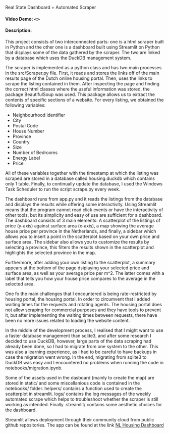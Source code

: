 Real State Dashboard + Automated Scraper

#### Video Demo: <>
#### Description:

This project consists of two interconnected parts: one is a html scraper built in Python and the other one is a dashboard built using Streamlit on Python that displays some of the data gathered by the scraper. The two are linked by a database which uses the DuckDB management system.

The scraper is implemented as a python class and has two main processes in the src/Scraper.py file. First, it reads and stores the links off of the main results page of the Dutch online housing portal. Then, uses the links to scrape the listing contained in them. After inspecting the page and finding the correct html classes where the useful information was stored, the package BeautifulSoup was used. This package allows us to extract the contents of specific sections of a website. For every listing, we obtained the following variables:

- Neighbourhood identifier
- City
- Postal Code
- House Number
- Province
- Country
- Size
- Number of Bedrooms
- Energy Label
- Price

All of these variables together with the timestamp at which the listing was scraped are stored in a database called housing.duckdb which contains only 1 table. Finally, to continually update the database, I used the Windows Task Scheduler to run the script scrape.py every week.

The dashboard runs from app.py and it reads the listings from the database and displays the results while offering some interactivity. Using Streamlit means that the program cannot read click events or have the interactivity of other tools, but its simplicity and easy of use are sufficient for a dashboard. The dashboard consists of 3 main elements: A scatterplot of the listings of price (y-axis) against surface area (x-axis), a map showing the average house price per province in the Netherlands, and finally, a sidebar which allows you to insert a point in the scatterplot based on your own price and surface area. The sidebar also allows you to customize the results by selecting a province, this filters the results shown in the scatterplot and highlights the selected province in the map. 

Furthermore, after adding your own listing to the scatterplot, a summary appears at the bottom of the page dsiplaying your selected price and surface area, as well as your average price per m^2. The latter comes with a label that tells you how your house price compares to the average in the selected area.

One fo the main challenges that I encountered is being rate-restricted by housing portal, the housing portal. In order to circumvent that I added waiting times for the requests and rotating agents. The housing portal does not allow scraping for commercial purposes and they have tools to prevent it,  but after implementing the waiting times between requests, there have been no more issues related to loading the website content.

In the middle of the development process, I realised that I might want to use a faster database management than sqlite3, and after some research I decided to use DuckDB, however, large parts of the data scraping had already been done, so I had to migrate from one system to the other. This was also a learning experience, as I had to be careful to have backups in case the migration went wrong. In the end, migrating from sqlite3 to DuckDB was easy and I encountered no problems when running the code in notebooks/migration.ipynb.

Some of the assets used in the dasboard (mainly to create the map) are stored in static/ and some miscellanious code is contained in the notebooks/ folder. helpers/ contains a function used to create the scatterplot in streamlit. logs/ contains the log messages of the weekly automated scrape which helps to troubleshoot whether the scraper is still working as intended. Finally .streamlit/ contains some aesthetic choices for the dashboard.

Streamlit allows deployment through their community cloud from public github repositories. The app can be found at the link [NL Housing Dashboard](https://nlhousing.streamlit.app/)